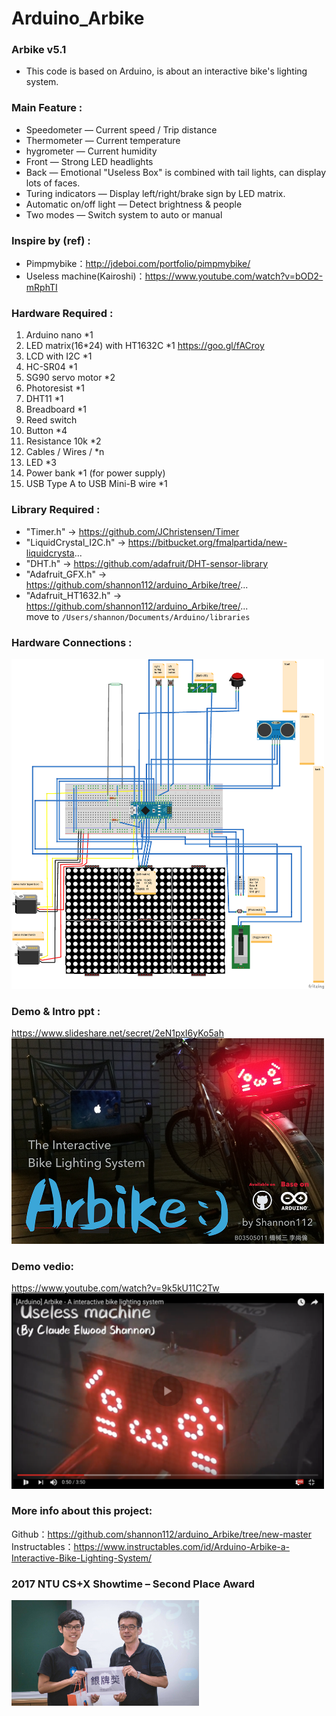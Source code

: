 # Arduino_Arbike
### Arbike v5.1  
* This code is based on Arduino, is about an interactive bike's lighting system.  
  
### Main Feature :   
* Speedometer — Current speed / Trip distance  
* Thermometer — Current temperature  
* hygrometer — Current humidity  
* Front — Strong LED headlights  
* Back — Emotional "Useless Box" is combined with tail lights, can display lots of faces.  
* Turing indicators — Display left/right/brake sign by LED matrix.
* Automatic on/off light — Detect brightness & people  
* Two modes — Switch system to auto or manual  
  
### Inspire by (ref) :  
* Pimpmybike：http://jdeboi.com/portfolio/pimpmybike/
* Useless machine(Kairoshi)：https://www.youtube.com/watch?v=bOD2-mRphTI
  
### Hardware Required : 
1. Arduino nano *1
2. LED matrix(16*24) with HT1632C *1 https://goo.gl/fACroy
3. LCD with I2C *1
4. HC-SR04 *1
5. SG90 servo motor *2
6. Photoresist *1
7. DHT11 *1
8. Breadboard *1
9. Reed switch
10. Button *4
11. Resistance 10k *2
12. Cables / Wires / *n
13. LED *3
14. Power bank *1 (for power supply)
15. USB Type A to USB Mini-B wire *1
  
### Library Required : 
* "Timer.h" -> https://github.com/JChristensen/Timer
* "LiquidCrystal_I2C.h" -> https://bitbucket.org/fmalpartida/new-liquidcrysta...
* "DHT.h" -> https://github.com/adafruit/DHT-sensor-library
* "Adafruit_GFX.h" -> https://github.com/shannon112/arduino_Arbike/tree/...
* "Adafruit_HT1632.h" -> https://github.com/shannon112/arduino_Arbike/tree/...  
move to ```/Users/shannon/Documents/Arduino/libraries```  
  
### Hardware Connections :
<img src="https://raw.githubusercontent.com/shannon112/arduino_Arbike/new-master/image04.png" width="500">
  
### Demo & Intro ppt :  
https://www.slideshare.net/secret/2eN1pxI6yKo5ah  
<img src="https://raw.githubusercontent.com/shannon112/arduino_Arbike/new-master/image02.png" width="500">
  
### Demo vedio:
https://www.youtube.com/watch?v=9k5kU11C2Tw  
<img src="https://raw.githubusercontent.com/shannon112/arduino_Arbike/new-master/image03.png" width="500">
  
### More info about this project:  
Github：https://github.com/shannon112/arduino_Arbike/tree/new-master  
Instructables：https://www.instructables.com/id/Arduino-Arbike-a-Interactive-Bike-Lighting-System/  

### 2017 NTU CS+X Showtime – Second Place Award
<img src="https://raw.githubusercontent.com/shannon112/arduino_Arbike/new-master/22068822_1566289313393628_1957277949_o.jpg" width="300">
